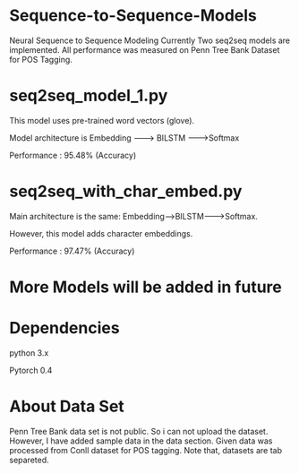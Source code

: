 # Sequence-to-Sequence-Models
Neural Sequence to Sequence Modeling
Currently Two seq2seq models are implemented. All performance was measured on Penn Tree Bank Dataset for POS Tagging.
# seq2seq_model_1.py
This model uses pre-trained word vectors (glove).

Model architecture is Embedding ---> BILSTM --->Softmax

Performance : 95.48% (Accuracy)
# seq2seq_with_char_embed.py
Main architecture is the same: Embedding-->BILSTM--->Softmax.

However, this model adds character embeddings.

Performance : 97.47% (Accuracy)
# More Models will be added in future

# Dependencies
python 3.x

Pytorch 0.4
# About Data Set
Penn Tree Bank data set is not public. So i can not upload the dataset. However, I have added sample data in the data section. Given data was processed from Conll dataset for POS tagging. Note that, datasets are tab separeted.

